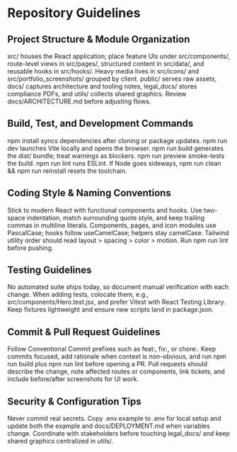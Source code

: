 # Repository Guidelines
## Project Structure & Module Organization
src/ houses the React application; place feature UIs under src/components/, route-level views in src/pages/, structured content in src/data/, and reusable hooks in src/hooks/. Heavy media lives in src/icons/ and src/portfolio_screenshots/ grouped by client. public/ serves raw assets, docs/ captures architecture and tooling notes, legal_docs/ stores compliance PDFs, and utils/ collects shared graphics. Review docs/ARCHITECTURE.md before adjusting flows.

## Build, Test, and Development Commands
npm install syncs dependencies after cloning or package updates. npm run dev launches Vite locally and opens the browser. npm run build generates the dist/ bundle; treat warnings as blockers. npm run preview smoke-tests the build. npm run lint runs ESLint. If Node goes sideways, npm run clean && npm run reinstall resets the toolchain.

## Coding Style & Naming Conventions
Stick to modern React with functional components and hooks. Use two-space indentation, match surrounding quote style, and keep trailing commas in multiline literals. Components, pages, and icon modules use PascalCase; hooks follow useCamelCase; helpers stay camelCase. Tailwind utility order should read layout > spacing > color > motion. Run npm run lint before pushing.

## Testing Guidelines
No automated suite ships today, so document manual verification with each change. When adding tests, colocate them, e.g., src/components/Hero.test.jsx, and prefer Vitest with React Testing Library. Keep fixtures lightweight and ensure new scripts land in package.json.

## Commit & Pull Request Guidelines
Follow Conventional Commit prefixes such as feat:, fix:, or chore:. Keep commits focused, add rationale when context is non-obvious, and run npm run build plus npm run lint before opening a PR. Pull requests should describe the change, note affected routes or components, link tickets, and include before/after screenshots for UI work.

## Security & Configuration Tips
Never commit real secrets. Copy .env.example to .env for local setup and update both the example and docs/DEPLOYMENT.md when variables change. Coordinate with stakeholders before touching legal_docs/ and keep shared graphics centralized in utils/.
